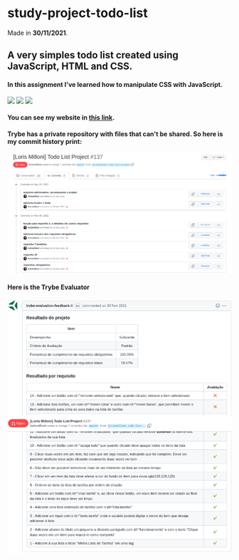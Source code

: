 # study-project-todo-list
Made in **30/11/2021**.

## A very simples todo list created using JavaScript, HTML and CSS.
#### In this assignment I've learned how to manipulate CSS with JavaScript.
<img src='https://cdn.jsdelivr.net/gh/devicons/devicon/icons/html5/html5-plain.svg' width='40'/> <img src='https://cdn.jsdelivr.net/gh/devicons/devicon/icons/css3/css3-plain.svg' width='40'/> <img src='https://cdn.jsdelivr.net/gh/devicons/devicon/icons/javascript/javascript-original.svg' width='40'/>
#### You can see my website in [this link](https://lorismilloni.github.io/study-project-todo-list/).

#### Trybe has a private repository with files that can't be shared. So here is my commit history print:
<img src='images-readme/commit-history.png'>

#### Here is the Trybe Evaluator
<img src='images-readme/evaluator.png'>
